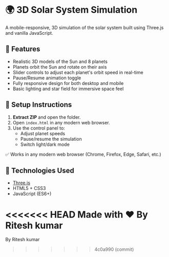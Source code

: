 # 🌍 3D Solar System Simulation

A mobile-responsive, 3D simulation of the solar system built using Three.js and vanilla JavaScript.

## 🎯 Features
- Realistic 3D models of the Sun and 8 planets
- Planets orbit the Sun and rotate on their axis
- Slider controls to adjust each planet's orbit speed in real-time
- Pause/Resume animation toggle
- Fully responsive design for both desktop and mobile
- Basic lighting and star field for immersive space feel

## 🚀 Setup Instructions

1. **Extract ZIP** and open the folder.
2. Open `index.html` in any modern web browser.
3. Use the control panel to:
   - Adjust planet speeds
   - Pause/resume the simulation
   - Switch light/dark mode

✅ Works in any modern web browser (Chrome, Firefox, Edge, Safari, etc.)

## 🧠 Technologies Used
- [Three.js](https://threejs.org/)
- HTML5 + CSS3
- JavaScript (ES6+)


<<<<<<< HEAD
Made with ❤️ By Ritesh kumar
=======
By Ritesh kumar
>>>>>>> 4c0a990 (commit)
